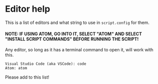 # Editor help
This is a list of editors and what string to use in `script.config` for them. 

#### NOTE: IF USING ATOM, GO INTO IT, SELECT "ATOM" AND SELECT "INSTALL SCRIPT COMMANDS" BEFORE RUNNING THE SCRIPT!

Any editor, so long as it has a terminal command to open it, will work with this.

```
Visual Studio Code (aka VSCode): code
Atom: atom
```

Please add to this list!
